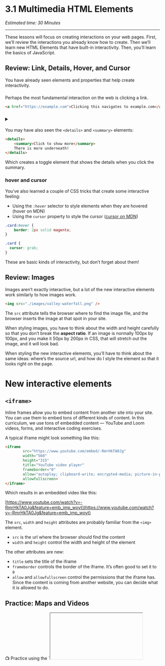 # 3.1 Multimedia HTML Elements

*Estimated time: 30 Minutes*

---

These lessons will focus on creating interactions on your web pages. First, we’ll review the interactions you already know how to create. Then we’ll learn new HTML Elements that have built-in interactivity. Then, you’ll learn the basics of JavaScript.

## Review: Link, Details, Hover, and Cursor

You have already seen elements and properties that help create interactivity.

### <a>

Perhaps the most fundamental interaction on the web is clicking a link.

```html
<a href="https://example.com">Clicking this navigates to example.com</a>
```

### <details> and <summary>

You may have also seen the `<details>` and `<summary>` elements:

```html
<details>
	<summary>Click to show more</summary>
	There is more underneath!
</details>
```

Which creates a toggle element that shows the details when you click the summary.

### hover and cursor

You’ve also learned a couple of CSS tricks that create some interactive feeling:

- Using the `:hover` selector to style elements when they are hovered (hover on MDN)
- Using the `cursor` property to style the cursor ([cursor on MDN](https://developer.mozilla.org/en-US/docs/Web/CSS/cursor))

```css
.card:hover {
	border: 2px solid magenta;
}

.card {
  cursor: grab;
}
```

These are basic kinds of interactivity, but don’t forget about them!

## Review: Images

Images aren’t exactly interactive, but a lot of the new interactive elements work similarly to how images work.

```html
<img src="./images/valley-waterfall.png" />
```

The `src` attribute tells the browser where to find the image file, and the browser inserts the image at that spot in your site.

When styling images, you have to think about the width and height carefully so that you don’t break the **aspect ratio**. If an image is normally 100px by 100px, and you make it 50px by 200px in CSS, that will stretch out the image, and it will look bad.

When styling the new interactive elements, you’ll have to think about the same ideas: where’s the source url, and how do I style the element so that it looks right on the page.

# New interactive elements

## `<iframe>`

Inline frames allow you to embed content from another site into your site. You can use them to embed tons of different kinds of content. In this curriculum, we use tons of embedded content — YouTube and Loom videos, forms, and interactive coding exercises.

A typical iframe might look something like this:

```html
<iframe 
		src="https://www.youtube.com/embed/-RmrHkTA0Jg"
		width="560"
		height="315"
		title="YouTube video player"
		frameborder="0"
		allow="autoplay; clipboard-write; encrypted-media; picture-in-picture"
		allowfullscreen>
</iframe>
```

Which results in an embedded video like this:

[https://www.youtube.com/watch?v=-RmrHkTA0Jg&feature=emb_imp_woyt](https://www.youtube.com/watch?v=-RmrHkTA0Jg&feature=emb_imp_woyt)

The `src`, `width` and `height` attributes are probably familiar from the `<img>` element. 

- `src` is the url where the browser should find the content
- `width` and `height` control the width and height of the element

The other attributes are new:

- `title` sets the title of the iframe
- `frameborder` controls the border of the iframe. It’s often good to set it to `0`
- `allow` and `allowfullscreen` control the permissions that the iframe has. Since the content is coming from another website, you can decide what it is allowed to do.

## Practice: Maps and Videos

<aside>
📺 Practice using the `<iframe>` element by embedding a map and a video into a page.

Access the exercise here [https://replit.com/team/tk5-web/Add-Embedded-Videos-and-Maps](https://replit.com/team/tk5-web/Add-Embedded-Videos-and-Maps) or below

</aside>

[https://replit.com/team/tk5-web/Add-Embedded-Videos-and-Maps](https://replit.com/team/tk5-web/Add-Embedded-Videos-and-Maps)

- **Further Reading**: iframe
    - See the [full documentation for iframe elements on MDN](https://developer.mozilla.org/en-US/docs/Web/HTML/Element/iframe)
    - Check out the [page on embedding technologies](https://developer.mozilla.org/en-US/docs/Learn/HTML/Multimedia_and_embedding/Other_embedding_technologies).
    - You can also [read more about iframe’s allow attribute on MDN](https://developer.mozilla.org/en-US/docs/Web/HTTP/Feature_Policy/Using_Feature_Policy#the_iframe_allow_attribute).

## Audio and Video

The `<audio>` tag is a built-in audio player. It lets you add audio content to your page, which the user can click to play.

```html
<audio controls src="/media/cc0-audio/t-rex-roar.mp3"></audio>
```

Similarly, the `<video>` element is a built-in video player.

```html
<video controls width="250" src="/media/cc0-videos/flower.webm"></video>
```

`src` and `width` are familiar, and work similarly to how they work for `img` and `iframe`.

The new attribute is `controls`. With `controls` added, the audio or video player will show the controls: play, pause, and volume. 

It’s usually good to show the controls, since otherwise the user won’t be able to control the video or audio on the page. Usually, if they can’t control the audio or video, they’ll close the page instead of letting things autoplay.

### src and source

Both audio and video tags allow specifying sources using the `<source>` tag instead of the `src`.

```html
<video controls width="250">
    <source src="/media/cc0-videos/flower.webm"
            type="video/webm">
    <source src="/media/cc0-videos/flower.mp4"
            type="video/mp4">
    Sorry, your browser doesn't support embedded videos.
</video>
```

Specifying multiple sources lets browser choose which kind of content they support. There’s fancy new formats like `.webm` that only some browsers support, so if you write your code like this, the users who have those browsers get the fancy formats, and other users still get a working page.

For more, check out the [MDN page on Video and Audio content](https://developer.mozilla.org/en-US/docs/Learn/HTML/Multimedia_and_embedding/Video_and_audio_content). Also see the [the video tag page on MDN](https://developer.mozilla.org/en-US/docs/Web/HTML/Element/video) and the [page for the audio tag](https://developer.mozilla.org/en-US/docs/Web/HTML/Element/audio).

- **Further Exploration**: Multimedia and Embedding
    
    The [MDN guide on Multimedia and Embedding](https://developer.mozilla.org/en-US/docs/Learn/HTML/Multimedia_and_embedding) covers many ideas related to this lesson in more detail. 
    
    Also note that [the HTML Canvas element](https://developer.mozilla.org/en-US/docs/Web/API/Canvas_API) is used for programmatically drawn content.
    

---

<aside>
<img src="../Lesson%200%20Learning%20With%20Kibo%206427d2f5f1ae4576a3b083dd8476d915/man-in-hike.png" alt="../Lesson%200%20Learning%20With%20Kibo%206427d2f5f1ae4576a3b083dd8476d915/man-in-hike.png" width="40px" /> Next up: [Introduction to Javascript](/web-foundations-april-2022/week-3-action-and-interaction/3-2-introduction-to-javascript.md)

</aside>
